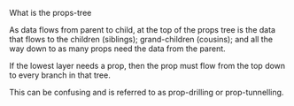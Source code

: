 What is the props-tree

As data flows from parent to child, at the top of the props tree is the data that flows to the children (siblings); grand-children (cousins); and all the way down to as many props need the data from the parent.

If the lowest layer needs a prop, then the prop must flow from the top down to every branch in that tree.

This can be confusing and is referred to as prop-drilling or prop-tunnelling.